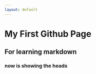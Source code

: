 ```yaml
---
layout: default
---
```

# My First Github Page
## For learning markdown
### now is showing the heads
